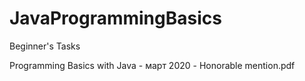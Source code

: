 # JavaProgrammingBasics
Beginner's Tasks

Programming Basics with Java - март 2020 - Honorable mention.pdf
